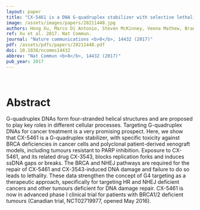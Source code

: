 ```yaml
---
layout: paper
title: "CX-5461 is a DNA G-quadruplex stabilizer with selective lethality in BRCA1/2 deficient tumours."
image: /assets/images/papers/28211448.jpg
authors: Hong Xu, Marco Di Antonio, Steven McKinney, Veena Mathew, Brandon Ho, Nigel J O'Neil, Nancy Dos Santos, Jennifer Silvester, Vivien Wei, Jessica Garcia, Farhia Kabeer, Daniel Lai, Priscilla Soriano, Judit Banáth, Derek S Chiu, Damian Yap, Daniel D Le, Frank B Ye, Anni Zhang, Kelsie Thu, John Soong, Shu-Chuan Lin, Angela Hsin Chin Tsai, Tomo Osako, Teresa Algara, Darren N Saunders, Jason Wong, Jian Xian, Marcel B Bally, James D Brenton, Grant W Brown, Sohrab P Shah, David Cescon, Tak W Mak, Carlos Caldas, Peter C Stirling, Phil Hieter, Shankar Balasubramanian, Samuel Aparicio
ref: Xu et al. 2017. Nat Commun.
journal: "Nature communications <b>8</b>, 14432 (2017)"
pdf: /assets/pdfs/papers/28211448.pdf
doi: 10.1038/ncomms14432
abbrev: "Nat Commun <b>8</b>, 14432 (2017)"
pub_year: 2017
---
```


<br />
<div data-badge-popover="right" data-badge-type="donut" data-pmid="28211448" data-hide-no-mentions="true" class="altmetric-embed"></div>

# Abstract

G-quadruplex DNAs form four-stranded helical structures and are proposed to play key roles in different cellular processes. Targeting G-quadruplex DNAs for cancer treatment is a very promising prospect. Here, we show that CX-5461 is a G-quadruplex stabilizer, with specific toxicity against BRCA deficiencies in cancer cells and polyclonal patient-derived xenograft models, including tumours resistant to PARP inhibition. Exposure to CX-5461, and its related drug CX-3543, blocks replication forks and induces ssDNA gaps or breaks. The BRCA and NHEJ pathways are required for the repair of CX-5461 and CX-3543-induced DNA damage and failure to do so leads to lethality. These data strengthen the concept of G4 targeting as a therapeutic approach, specifically for targeting HR and NHEJ deficient cancers and other tumours deficient for DNA damage repair. CX-5461 is now in advanced phase I clinical trial for patients with BRCA1/2 deficient tumours (Canadian trial, NCT02719977, opened May 2016).

